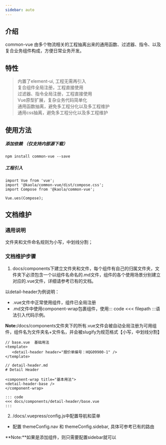 ```yaml
---
sidebar: auto
---
```


## 介绍

common-vue 由多个物流相关的工程抽离出来的通用函数、过滤器、指令、以及复合业务组件构成，方便日常业务开发。

## 特性

> 内置了element-ui, 工程无需再引入  
> 复合组件全局注册，工程直接使用  
> 过滤器、指令全局注册，工程直接使用  
> Vue原型扩展，复杂业务代码简单化  
> 通用函数抽离，避免多工程分化以及多工程维护  
> 通用css抽离，避免多工程分化以及多工程维护  


## 使用方法

##### 添加依赖 （仅支持内部源下载）

```
npm install common-vue --save
```

##### 工程引入

```
import Vue from 'vue';
import '@kaola/common-vue/dist/compose.css';
import Compose from '@kaola/common-vue';

Vue.ues(Compose);
```

## 文档维护

### 通用说明 

文件夹和文件命名规则为小写，中划线分割；

### 文档维护步骤

1. docs/components下建立文件夹和文件，每个组件有自己的归属文件夹，文件夹下必须包含一个以组件名命名的.md文件，组件的各个使用场景分别建立对应的.vue文件，详细请参考已有的文档。

以detail-header为例说明：  

 - .vue文件中正常使用组件，组件已全局注册  
 - .md文件中使用component-wrap包裹组件，使用::: code <<< filepath :::语法引入代码示例。

**Note:**/docs/components文件夹下的所有.vue文件会被自动全局注册为可用组件，组件名为文件夹名+文件名，并会被slugify为规范格式【小写，中划线分割】

 ```
 // base.vue  基础用法
 <template>
    <detail-header header="报价单编号：HQG09900-1" />
</template>
 ```

 ```
 // detail-header.md 
 # Detail Header

<component-wrap title="基本用法">
<detail-header-base />
</component-wrap>

::: code
<<< docs/components/detail-header/base.vue
:::
 ```

2. /docs/.vuepress/config.js中配置导航和菜单  
 - 配置 themeConfig.nav 和 themeConfig.sidebar, 具体可参考已有的路由

**Note:**如果是添加组件，则只需要配置sidebar就可以
